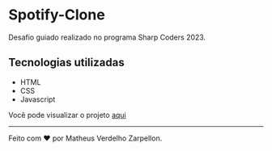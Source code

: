 # Spotify-Clone

Desafio guiado realizado no programa Sharp Coders 2023.

## Tecnologias utilizadas

- HTML
- CSS
- Javascript


Você pode visualizar o projeto [aqui](https://matheuszarpellon.github.io/spotify-clone/)

---

Feito com ❤️ por Matheus Verdelho Zarpellon.
